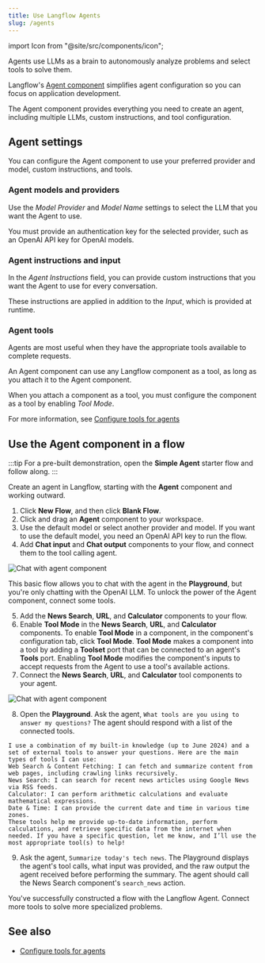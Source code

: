 ```yaml
---
title: Use Langflow Agents
slug: /agents
---
```


import Icon from "@site/src/components/icon";

Agents use LLMs as a brain to autonomously analyze problems and select tools to solve them.

Langflow's [Agent component](/components-agents#agent-component) simplifies agent configuration so you can focus on application development.

The Agent component provides everything you need to create an agent, including multiple LLMs, custom instructions, and tool configuration.

## Agent settings

You can configure the Agent component to use your preferred provider and model, custom instructions, and tools.

### Agent models and providers

Use the *Model Provider* and *Model Name* settings to select the LLM that you want the Agent to use.

You must provide an authentication key for the selected provider, such as an OpenAI API key for OpenAI models.

### Agent instructions and input

In the *Agent Instructions* field, you can provide custom instructions that you want the Agent to use for every conversation.

These instructions are applied in addition to the *Input*, which is provided at runtime.

### Agent tools

Agents are most useful when they have the appropriate tools available to complete requests.

An Agent component can use any Langflow component as a tool, as long as you attach it to the Agent component.

When you attach a component as a tool, you must configure the component as a tool by enabling *Tool Mode*.

For more information, see [Configure tools for agents](/)

## Use the Agent component in a flow

:::tip
For a pre-built demonstration, open the **Simple Agent** starter flow and follow along.
:::

Create an agent in Langflow, starting with the **Agent** component and working outward.

1. Click **New Flow**, and then click **Blank Flow**.
2. Click and drag an **Agent** component to your workspace.
3. Use the default model or select another provider and model. If you want to use the default model, you need an OpenAI API key to run the flow.
4. Add **Chat input** and **Chat output** components to your flow, and connect them to the tool calling agent.

![Chat with agent component](/img/agent-example-add-chat.png)

This basic flow allows you to chat with the agent in the **Playground**, but you're only chatting with the OpenAI LLM.
To unlock the power of the Agent component, connect some tools.

5. Add the **News Search**, **URL**, and **Calculator** components to your flow.
6. Enable **Tool Mode** in the **News Search**, **URL**, and **Calculator** components.
To enable **Tool Mode** in a component, in the component's configuration tab, click **Tool Mode**.
**Tool Mode** makes a component into a tool by adding a **Toolset** port that can be connected to an agent's **Tools** port.
Enabling **Tool Mode** modifies the component's inputs to accept requests from the Agent to use a tool's available actions.
7. Connect the **News Search**, **URL**, and **Calculator** tool components to your agent.

![Chat with agent component](/img/agent-example-add-tools.png)

8. Open the **Playground**. Ask the agent, `What tools are you using to answer my questions?`
The agent should respond with a list of the connected tools.

```text
I use a combination of my built-in knowledge (up to June 2024) and a set of external tools to answer your questions. Here are the main types of tools I can use:
Web Search & Content Fetching: I can fetch and summarize content from web pages, including crawling links recursively.
News Search: I can search for recent news articles using Google News via RSS feeds.
Calculator: I can perform arithmetic calculations and evaluate mathematical expressions.
Date & Time: I can provide the current date and time in various time zones.
These tools help me provide up-to-date information, perform calculations, and retrieve specific data from the internet when needed. If you have a specific question, let me know, and I’ll use the most appropriate tool(s) to help!
```

9. Ask the agent, `Summarize today's tech news`.
The Playground displays the agent's tool calls, what input was provided, and the raw output the agent received before performing the summary. The agent should call the News Search component's `search_news` action.

You've successfully constructed a flow with the Langflow Agent.
Connect more tools to solve more specialized problems.

## See also

* [Configure tools for agents](/agents-tools)